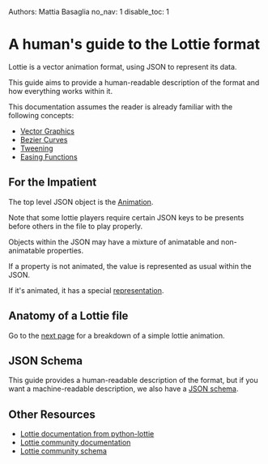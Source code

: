 Authors: Mattia Basaglia
no_nav: 1
disable_toc: 1

# A human's guide to the Lottie format

Lottie is a vector animation format, using JSON to represent its data.

This guide aims to provide a human-readable description of the format and how
everything works within it.

This documentation assumes the reader is already familiar with the following concepts:

* [Vector Graphics](https://en.wikipedia.org/wiki/Vector_graphics)
* [Bezier Curves](https://en.wikipedia.org/wiki/B%C3%A9zier_curve)
* [Tweening](https://en.wikipedia.org/wiki/Inbetweening)
* [Easing Functions](https://www.febucci.com/2018/08/easing-functions/)


## For the Impatient

The top level JSON object is the [Animation](animation.md).

Note that some lottie players require certain JSON keys to be presents before others in the file
to play properly.

Objects within the JSON may have a mixture of animatable and non-animatable properties.

If a property is not animated, the value is represented as usual within the JSON.

If it's animated, it has a special [representation](concepts/#animated-property).

## Anatomy of a Lottie file

Go to the [next page](breakdown/bouncy_ball.md) for a breakdown of a simple
lottie animation.

## JSON Schema

This guide provides a human-readable description of the format, but if you want
a machine-readable description, we also have a [JSON schema](schema/lottie.schema.json).


## Other Resources

* [Lottie documentation from python-lottie](https://mattbas.gitlab.io/python-lottie/group__Lottie.html#details)
* [Lottie community documentation](https://github.com/lottie-animation-community/docs)
* [Lottie community schema](https://github.com/lottie-animation-community/tests)
